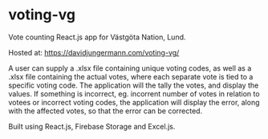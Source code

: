 # voting-vg
Vote counting React.js app for Västgöta Nation, Lund. 

Hosted at: https://davidjungermann.com/voting-vg/

A user can supply a .xlsx file containing unique voting codes, as well as a .xlsx file containing the actual votes, where each separate vote is tied to a specific voting code. The application will the tally the votes, and display the values. If something is incorrect, eg. incorrent number of votes in relation to votees or incorrect voting codes, the application will display the error, along with the affected votes, so that the error can be corrected. 

Built using React.js, Firebase Storage and Excel.js. 
